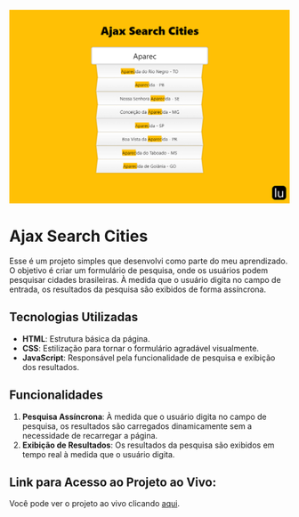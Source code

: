 ![Banner](https://github.com/lugomio/ajax-search-cities/blob/master/assets/img/banner.png)

# Ajax Search Cities

Esse é um projeto simples que desenvolvi como parte do meu aprendizado. O objetivo é criar um formulário de pesquisa, onde os usuários podem pesquisar cidades brasileiras. À medida que o usuário digita no campo de entrada, os resultados da pesquisa são exibidos de forma assíncrona.

## Tecnologias Utilizadas

- **HTML**: Estrutura básica da página.
- **CSS**: Estilização para tornar o formulário agradável visualmente.
- **JavaScript**: Responsável pela funcionalidade de pesquisa e exibição dos resultados.

## Funcionalidades

1. **Pesquisa Assíncrona**: À medida que o usuário digita no campo de pesquisa, os resultados são carregados dinamicamente sem a necessidade de recarregar a página.
2. **Exibição de Resultados**: Os resultados da pesquisa são exibidos em tempo real à medida que o usuário digita.

## Link para Acesso ao Projeto ao Vivo:

Você pode ver o projeto ao vivo clicando [aqui](https://lugom.io/projects/ajax-search-cities/).
